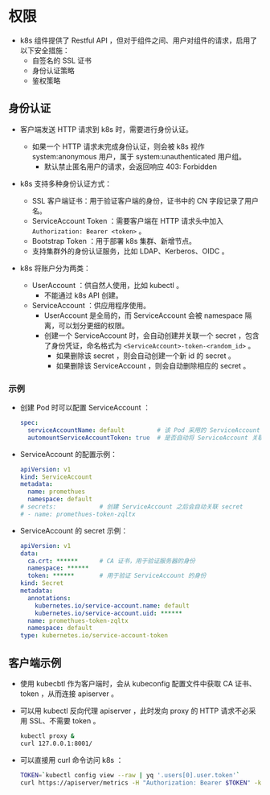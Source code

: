 # 权限

- k8s 组件提供了 Restful API ，但对于组件之间、用户对组件的请求，启用了以下安全措施：
  - 自签名的 SSL 证书
  - 身份认证策略
  - 鉴权策略

## 身份认证

- 客户端发送 HTTP 请求到 k8s 时，需要进行身份认证。
  - 如果一个 HTTP 请求未完成身份认证，则会被 k8s 视作 system:anonymous 用户，属于 system:unauthenticated 用户组。
    - 默认禁止匿名用户的请求，会返回响应 403: Forbidden

- k8s 支持多种身份认证方式：
  - SSL 客户端证书：用于验证客户端的身份，证书中的 CN 字段记录了用户名。
  - ServiceAccount Token ：需要客户端在 HTTP 请求头中加入 `Authorization: Bearer <token>` 。
  - Bootstrap Token ：用于部署 k8s 集群、新增节点。
  - 支持集群外的身份认证服务，比如 LDAP、Kerberos、OIDC 。

- k8s 将账户分为两类：
  - UserAccount ：供自然人使用，比如 kubectl 。
    - 不能通过 k8s API 创建。
  - ServiceAccount ：供应用程序使用。
    - UserAccount 是全局的，而 ServiceAccount 会被 namespace 隔离，可以划分更细的权限。
    - 创建一个 ServiceAccount 时，会自动创建并关联一个 secret ，包含了身份凭证，命名格式为 `<ServiceAccount>-token-<random_id>` 。
      - 如果删除该 secret ，则会自动创建一个新 id 的 secret 。
      - 如果删除该 ServiceAccount ，则会自动删除相应的 secret 。

### 示例

- 创建 Pod 时可以配置 ServiceAccount ：
  ```yml
  spec:
    serviceAccountName: default         # 该 Pod 采用的 ServiceAccount ，如果不存在则不能创建 Pod 。默认名为 default
    automountServiceAccountToken: true  # 是否自动将 ServiceAccount 关联的 secret 挂载到 Pod 的 /var/run/secrets/kubernetes.io/serviceaccount/ 目录下。默认为 true
  ```

- ServiceAccount 的配置示例：
  ```yml
  apiVersion: v1
  kind: ServiceAccount
  metadata:
    name: promethues
    namespace: default
  # secrets:            # 创建 ServiceAccount 之后会自动关联 secret
  # - name: promethues-token-zqltx
  ```

- ServiceAccount 的 secret 示例：
  ```yml
  apiVersion: v1
  data:
    ca.crt: ******      # CA 证书，用于验证服务器的身份
    namespace: ******
    token: ******       # 用于验证 ServiceAccount 的身份
  kind: Secret
  metadata:
    annotations:
      kubernetes.io/service-account.name: default
      kubernetes.io/service-account.uid: ******
    name: promethues-token-zqltx
    namespace: default
  type: kubernetes.io/service-account-token
  ```

## 客户端示例

- 使用 kubecbtl 作为客户端时，会从 kubeconfig 配置文件中获取 CA 证书、token ，从而连接 apiserver 。
- 可以用 kubectl 反向代理 apiserver ，此时发向 proxy 的 HTTP 请求不必采用 SSL、不需要 token 。
  ```sh
  kubectl proxy &
  curl 127.0.0.1:8001/
  ```

- 可以直接用 curl 命令访问 k8s ：
  ```sh
  TOKEN=`kubectl config view --raw | yq '.users[0].user.token'`         # 获取 token
  curl https://apiserver/metrics -H "Authorization: Bearer $TOKEN" -k   # 用 -k 选项跳过 SSL 认证
  ```
  <!-- ```sh
  TOKEN=`kubectl config view --raw | yq '.users[0].user.token'`
  # 获取 k8s 的 ca 证书
  kubectl config view --raw | grep certificate-authority-data | awk '{print $2}' | base64 -d > ca.crt
  curl https://apiserver/metrics -H "Authorization: Bearer $TOKEN" --cacert ca.crt
  ``` -->

